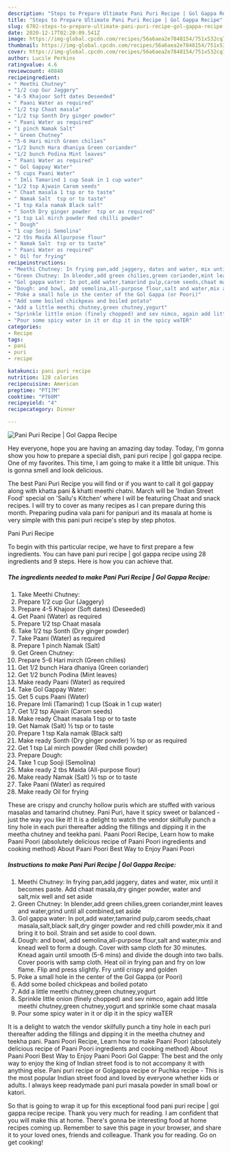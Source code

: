 ```yaml
---
description: "Steps to Prepare Ultimate Pani Puri Recipe | Gol Gappa Recipe"
title: "Steps to Prepare Ultimate Pani Puri Recipe | Gol Gappa Recipe"
slug: 6702-steps-to-prepare-ultimate-pani-puri-recipe-gol-gappa-recipe
date: 2020-12-17T02:20:09.541Z
image: https://img-global.cpcdn.com/recipes/56a6aea2e7848154/751x532cq70/pani-puri-recipe-gol-gappa-recipe-recipe-main-photo.jpg
thumbnail: https://img-global.cpcdn.com/recipes/56a6aea2e7848154/751x532cq70/pani-puri-recipe-gol-gappa-recipe-recipe-main-photo.jpg
cover: https://img-global.cpcdn.com/recipes/56a6aea2e7848154/751x532cq70/pani-puri-recipe-gol-gappa-recipe-recipe-main-photo.jpg
author: Lucile Perkins
ratingvalue: 4.6
reviewcount: 40840
recipeingredient:
- " Meethi Chutney"
- "1/2 cup Gur Jaggery"
- "4-5 Khajoor Soft dates Deseeded"
- " Paani Water as required"
- "1/2 tsp Chaat masala"
- "1/2 tsp Sonth Dry ginger powder"
- " Paani Water as required"
- "1 pinch Namak Salt"
- " Green Chutney"
- "5-6 Hari mirch Green chilies"
- "1/2 bunch Hara dhaniya Green coriander"
- "1/2 bunch Podina Mint leaves"
- " Paani Water as required"
- " Gol Gappay Water"
- "5 cups Paani Water"
- " Imli Tamarind 1 cup Soak in 1 cup water"
- "1/2 tsp Ajwain Carom seeds"
- " Chaat masala 1 tsp or to taste"
- " Namak Salt  tsp or to taste"
- "1 tsp Kala namak Black salt"
- " Sonth Dry ginger powder  tsp or as required"
- "1 tsp Lal mirch powder Red chilli powder"
- " Dough"
- "1 cup Sooji Semolina"
- "2 tbs Maida Allpurpose flour"
- " Namak Salt  tsp or to taste"
- " Paani Water as required"
- " Oil for frying"
recipeinstructions:
- "Meethi Chutney: In frying pan,add jaggery, dates and water, mix until it becomes paste. Add chaat masala,dry ginger powder, water and salt,mix well and set aside"
- "Green Chutney: In blender,add green chilies,green coriander,mint leaves and water,grind until all combined,set aside"
- "Gol gappa water: In pot,add water,tamarind pulp,carom seeds,chaat masala,salt,black salt,dry ginger powder and red chilli powder,mix it and bring it to boil. Strain and set aside to cool down."
- "Dough: and bowl, add semolina,all-purpose flour,salt and water,mix and knead well to form a dough. Cover with samp cloth for 30 minutes. Knead again until smooth (5-6 mins) and divide the dough into two balls. Cover pooris with samp cloth. Heat oil in frying pan and fry on low flame. Flip and press slightly. Fry until crispy and golden"
- "Poke a small hole in the center of the Gol Gappa (or Poori)"
- "Add some boiled chickpeas and boiled potato"
- "Add a little meethi chutney,green chutney,yogurt"
- "Sprinkle little onion (finely chopped) and sev nimco, again add little meethi chutney,green chutney,yogurt and sprinkle some chaat masala"
- "Pour some spicy water in it or dip it in the spicy waTER"
categories:
- Recipe
tags:
- pani
- puri
- recipe

katakunci: pani puri recipe 
nutrition: 128 calories
recipecuisine: American
preptime: "PT17M"
cooktime: "PT60M"
recipeyield: "4"
recipecategory: Dinner

---
```



![Pani Puri Recipe | Gol Gappa Recipe](https://img-global.cpcdn.com/recipes/56a6aea2e7848154/751x532cq70/pani-puri-recipe-gol-gappa-recipe-recipe-main-photo.jpg)

Hey everyone, hope you are having an amazing day today. Today, I'm gonna show you how to prepare a special dish, pani puri recipe | gol gappa recipe. One of my favorites. This time, I am going to make it a little bit unique. This is gonna smell and look delicious.

The best Pani Puri Recipe you will find or if you want to call it gol gappay along with khatta pani &amp; khatti meethi chatni. March will be &#39;Indian Street Food&#39; special on &#39;Sailu&#39;s Kitchen&#39; where I will be featuring Chaat and snack recipes. I will try to cover as many recipes as I can prepare during this month. Preparing pudina vala pani for panipuri and its masala at home is very simple with this pani puri recipe&#39;s step by step photos.

Pani Puri Recipe 

To begin with this particular recipe, we have to first prepare a few ingredients. You can have pani puri recipe | gol gappa recipe using 28 ingredients and 9 steps. Here is how you can achieve that.

<!--inarticleads1-->

##### The ingredients needed to make Pani Puri Recipe | Gol Gappa Recipe:

1. Take  Meethi Chutney:
1. Prepare 1/2 cup Gur (Jaggery)
1. Prepare 4-5 Khajoor (Soft dates) (Deseeded)
1. Get  Paani (Water) as required
1. Prepare 1/2 tsp Chaat masala
1. Take 1/2 tsp Sonth (Dry ginger powder)
1. Take  Paani (Water) as required
1. Prepare 1 pinch Namak (Salt)
1. Get  Green Chutney:
1. Prepare 5-6 Hari mirch (Green chilies)
1. Get 1/2 bunch Hara dhaniya (Green coriander)
1. Get 1/2 bunch Podina (Mint leaves)
1. Make ready  Paani (Water) as required
1. Take  Gol Gappay Water:
1. Get 5 cups Paani (Water)
1. Prepare  Imli (Tamarind) 1 cup (Soak in 1 cup water)
1. Get 1/2 tsp Ajwain (Carom seeds)
1. Make ready  Chaat masala 1 tsp or to taste
1. Get  Namak (Salt) ½ tsp or to taste
1. Prepare 1 tsp Kala namak (Black salt)
1. Make ready  Sonth (Dry ginger powder) ½ tsp or as required
1. Get 1 tsp Lal mirch powder (Red chilli powder)
1. Prepare  Dough:
1. Take 1 cup Sooji (Semolina)
1. Make ready 2 tbs Maida (All-purpose flour)
1. Make ready  Namak (Salt) ½ tsp or to taste
1. Take  Paani (Water) as required
1. Make ready  Oil for frying


These are crispy and crunchy hollow puris which are stuffed with various masalas and tamarind chutney. Pani Puri, have it spicy sweet or balanced - just the way you like it! It is a delight to watch the vendor skilfully punch a tiny hole in each puri thereafter adding the fillings and dipping it in the meetha chutney and teekha pani. Paani Poori Recipe, Learn how to make Paani Poori (absolutely delicious recipe of Paani Poori ingredients and cooking method) About Paani Poori Best Way to Enjoy Paani Poori 

<!--inarticleads2-->

##### Instructions to make Pani Puri Recipe | Gol Gappa Recipe:

1. Meethi Chutney: In frying pan,add jaggery, dates and water, mix until it becomes paste. Add chaat masala,dry ginger powder, water and salt,mix well and set aside
1. Green Chutney: In blender,add green chilies,green coriander,mint leaves and water,grind until all combined,set aside
1. Gol gappa water: In pot,add water,tamarind pulp,carom seeds,chaat masala,salt,black salt,dry ginger powder and red chilli powder,mix it and bring it to boil. Strain and set aside to cool down.
1. Dough: and bowl, add semolina,all-purpose flour,salt and water,mix and knead well to form a dough. Cover with samp cloth for 30 minutes. Knead again until smooth (5-6 mins) and divide the dough into two balls. Cover pooris with samp cloth. Heat oil in frying pan and fry on low flame. Flip and press slightly. Fry until crispy and golden
1. Poke a small hole in the center of the Gol Gappa (or Poori)
1. Add some boiled chickpeas and boiled potato
1. Add a little meethi chutney,green chutney,yogurt
1. Sprinkle little onion (finely chopped) and sev nimco, again add little meethi chutney,green chutney,yogurt and sprinkle some chaat masala
1. Pour some spicy water in it or dip it in the spicy waTER


It is a delight to watch the vendor skilfully punch a tiny hole in each puri thereafter adding the fillings and dipping it in the meetha chutney and teekha pani. Paani Poori Recipe, Learn how to make Paani Poori (absolutely delicious recipe of Paani Poori ingredients and cooking method) About Paani Poori Best Way to Enjoy Paani Poori Gol Gappe: The best and the only way to enjoy the king of Indian street food is to not accompany it with anything else. Pani puri recipe or Golgappa recipe or Puchka recipe - This is the most popular Indian street food and loved by everyone whether kids or adults. I always keep readymade pani puri masala powder in small bowl or katori. 

So that is going to wrap it up for this exceptional food pani puri recipe | gol gappa recipe recipe. Thank you very much for reading. I am confident that you will make this at home. There's gonna be interesting food at home recipes coming up. Remember to save this page in your browser, and share it to your loved ones, friends and colleague. Thank you for reading. Go on get cooking!
